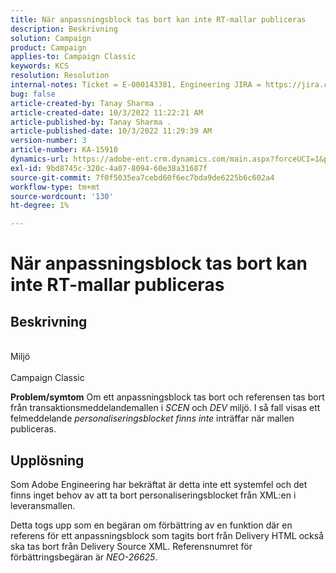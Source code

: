 ```yaml
---
title: När anpassningsblock tas bort kan inte RT-mallar publiceras
description: Beskrivning
solution: Campaign
product: Campaign
applies-to: Campaign Classic
keywords: KCS
resolution: Resolution
internal-notes: Ticket = E-000143381, Engineering JIRA = https://jira.corp.adobe.com/browse/NEO-26451 , Enhancement = https://jira.corp.adobe.com/browse/NEO-26451
bug: false
article-created-by: Tanay Sharma .
article-created-date: 10/3/2022 11:22:21 AM
article-published-by: Tanay Sharma .
article-published-date: 10/3/2022 11:29:39 AM
version-number: 3
article-number: KA-15910
dynamics-url: https://adobe-ent.crm.dynamics.com/main.aspx?forceUCI=1&pagetype=entityrecord&etn=knowledgearticle&id=d692f7a0-0d43-ed11-bba2-0022480868ff
exl-id: 9bd8745c-320c-4a07-8094-60e38a31687f
source-git-commit: 7f0f5035ea7cebd60f6ec7bda9de6225b6c602a4
workflow-type: tm+mt
source-wordcount: '130'
ht-degree: 1%

---
```


# När anpassningsblock tas bort kan inte RT-mallar publiceras

## Beskrivning

<br>Miljö<br><br>
Campaign Classic


<b>Problem/symtom</b>
Om ett anpassningsblock tas bort och referensen tas bort från transaktionsmeddelandemallen i *SCEN* och *DEV* miljö. I så fall visas ett felmeddelande *personaliseringsblocket finns inte* inträffar när mallen publiceras.


## Upplösning


Som Adobe Engineering har bekräftat är detta inte ett systemfel och det finns inget behov av att ta bort personaliseringsblocket från XML:en i leveransmallen.

Detta togs upp som en begäran om förbättring av en funktion där en referens för ett anpassningsblock som tagits bort från Delivery HTML också ska tas bort från Delivery Source XML. Referensnumret för förbättringsbegäran är *NEO-26625*.
